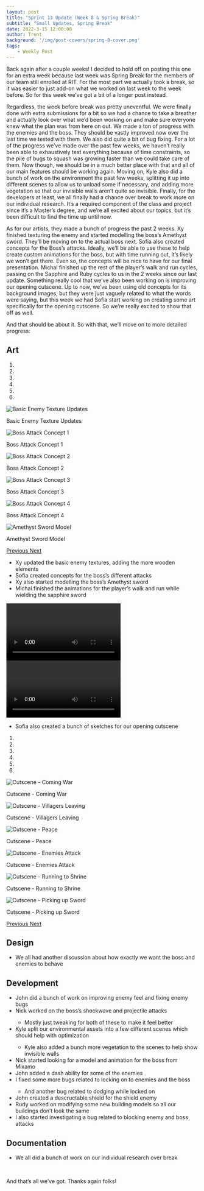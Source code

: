 ```yaml
---
layout: post
title: "Sprint 13 Update (Week 8 & Spring Break)"
subtitle: "Small Updates, Spring Break"
date: 2022-3-15 12:00:00
author: Trent
background: '/img/post-covers/spring-8-cover.png'
tags: 
    - Weekly Post
---
```


Back again after a couple weeks! I decided to hold off on posting this one for an extra week because last week was Spring Break for the members of our team still enrolled at RIT. For the most part we actually took a break, so it was easier to just add-on what we worked on last week to the week before. So for this week we’ve got a bit of a longer post instead. 

Regardless, the week before break was pretty uneventful. We were finally done with extra submissions for a bit so we had a chance to take a breather and actually look over what we’d been working on and make sure everyone knew what the plan was from here on out. We made a ton of progress with the enemies and the boss. They should be vastly improved now over the last time we tested with them. We also did quite a bit of bug fixing. For a lot of the progress we’ve made over the past few weeks, we haven’t really been able to exhaustively test everything because of time constraints, so the pile of bugs to squash was growing faster than we could take care of them. Now though, we should be in a much better place with that and all of our main features should be working again. Moving on, Kyle also did a bunch of work on the environment the past few weeks, splitting it up into different scenes to allow us to unload some if necessary, and adding more vegetation so that our invisible walls aren’t quite so invisible. Finally, for the developers at least, we all finally had a chance over break to work more on our individual research. It’s a required component of the class and project since it’s a Master’s degree, and we’re all excited about our topics, but it’s been difficult to find the time up until now. 

As for our artists, they made a bunch of progress the past 2 weeks. Xy finished texturing the enemy and started modelling the boss’s Amethyst sword. They’ll be moving on to the actual boss next. Sofia also created concepts for the Boss’s attacks. Ideally, we’ll be able to use these to help create custom animations for the boss, but with time running out, it’s likely we won’t get there. Even so, the concepts will be nice to have for our final presentation. Michal finished up the rest of the player’s walk and run cycles, passing on the Sapphire and Ruby cycles to us in the 2 weeks since our last update. Something really cool that we’ve also been working on is improving our opening cutscene. Up to now, we’ve been using old concepts for its background images, but they were just vaguely related to what the words were saying, but this week we had Sofia start working on creating some art specifically for the opening cutscene. So we’re really excited to show that off as well. 

And that should be about it. So with that, we’ll move on to more detailed progress:

## Art

<div class="row my-5">
    <div id="carouselExampleIndicators" class="carousel slide shadow rounded" data-ride="carousel">
        <ol class="carousel-indicators">
            <li data-target="#carouselExampleIndicators" data-slide-to="0" class="active"></li>
            <li data-target="#carouselExampleIndicators" data-slide-to="1"></li>
            <li data-target="#carouselExampleIndicators" data-slide-to="2"></li>
            <li data-target="#carouselExampleIndicators" data-slide-to="3"></li>
            <li data-target="#carouselExampleIndicators" data-slide-to="4"></li>
            <li data-target="#carouselExampleIndicators" data-slide-to="5"></li>
        </ol>
        <div class="carousel-inner">
            <div class="carousel-item active">
                <img class="d-block mx-auto" src="/img/posts/week8-spring/21_BasicEnemyTextures.png"
                    alt="Basic Enemy Texture Updates">
                <div class="carousel-caption d-none d-md-block">
                    <p>Basic Enemy Texture Updates</p>
                </div>
            </div>
            <div class="carousel-item">
                <img class="d-block mx-auto" src="/img/posts/week8-spring/21_BossAttack1.png"
                    alt="Boss Attack Concept 1">
                <div class="carousel-caption d-none d-md-block">
                    <p>Boss Attack Concept 1</p>
                </div>
            </div>
            <div class="carousel-item">
                <img class="d-block mx-auto" src="/img/posts/week8-spring/21_BossAttack2.png"
                    alt="Boss Attack Concept 2">
                <div class="carousel-caption d-none d-md-block">
                    <p>Boss Attack Concept 2</p>
                </div>
            </div>
            <div class="carousel-item">
                <img class="d-block mx-auto" src="/img/posts/week8-spring/21_BossAttack3.png"
                    alt="Boss Attack Concept 3">
                <div class="carousel-caption d-none d-md-block">
                    <p>Boss Attack Concept 3</p>
                </div>
            </div>
            <div class="carousel-item">
                <img class="d-block mx-auto" src="/img/posts/week8-spring/21_BossAttack4.png"
                    alt="Boss Attack Concept 4">
                <div class="carousel-caption d-none d-md-block">
                    <p>Boss Attack Concept 4</p>
                </div>
            </div>
            <div class="carousel-item">
                <img class="d-block mx-auto" src="/img/posts/week8-spring/21_AmethystSwordModel.png"
                    alt="Amethyst Sword Model">
                <div class="carousel-caption d-none d-md-block">
                    <p>Amethyst Sword Model</p>
                </div>
            </div>
        </div>
        <a class="carousel-control-prev" href="#carouselExampleIndicators" role="button" data-slide="prev">
            <span class="carousel-control-prev-icon" aria-hidden="true"></span>
            <span class="sr-only">Previous</span>
        </a>
        <a class="carousel-control-next" href="#carouselExampleIndicators" role="button" data-slide="next">
            <span class="carousel-control-next-icon" aria-hidden="true"></span>
            <span class="sr-only">Next</span>
        </a>
    </div>
</div>

<ul class="section-body mt-4">
    <li>Xy updated the basic enemy textures, adding the more wooden elements</li> 
    <li>Sofia created concepts for the boss’s different attacks</li>
    <li>Xy also started modelling the boss’s Amethyst sword</li>
    <li>Michal finished the animations for the player’s walk and run while wielding the sapphire sword</li>
</ul>

<video class="embed-responsive-item w-100" loop autoplay controls>
  <source src="/img/posts/week8-spring/21_SapphireWalk.mov" type="video/mp4">
Your browser does not support the video tag.
</video>

<video class="embed-responsive-item w-100" loop autoplay controls>
  <source src="/img/posts/week8-spring/21_SapphireRun.mov" type="video/mp4">
Your browser does not support the video tag.
</video>

<ul class="section-body mt-4">
    <li>Sofia also created a bunch of sketches for our opening cutscene</li>
</ul>

<div class="row my-5">
    <div id="carouselExampleIndicators1" class="carousel slide shadow rounded" data-ride="carousel">
        <ol class="carousel-indicators">
            <li data-target="#carouselExampleIndicators1" data-slide-to="0" class="active"></li>
            <li data-target="#carouselExampleIndicators1" data-slide-to="1"></li>
            <li data-target="#carouselExampleIndicators1" data-slide-to="2"></li>
            <li data-target="#carouselExampleIndicators1" data-slide-to="3"></li>
            <li data-target="#carouselExampleIndicators1" data-slide-to="4"></li>
            <li data-target="#carouselExampleIndicators1" data-slide-to="5"></li>
        </ol>
        <div class="carousel-inner">
            <div class="carousel-item active">
                <img class="d-block mx-auto" src="/img/posts/week8-spring/21_CutsceneSketch_War.png"
                    alt="Cutscene - Coming War">
                <div class="carousel-caption d-none d-md-block">
                    <p>Cutscene - Coming War</p>
                </div>
            </div>
            <div class="carousel-item">
                <img class="d-block mx-auto" src="/img/posts/week8-spring/21_CutsceneSketch_Leaving.png"
                    alt="Cutscene - Villagers Leaving">
                <div class="carousel-caption d-none d-md-block">
                    <p>Cutscene - Villagers Leaving</p>
                </div>
            </div>
            <div class="carousel-item">
                <img class="d-block mx-auto" src="/img/posts/week8-spring/21_CutsceneSketch_Peace.png"
                    alt="Cutscene - Peace">
                <div class="carousel-caption d-none d-md-block">
                    <p>Cutscene - Peace</p>
                </div>
            </div>
            <div class="carousel-item">
                <img class="d-block mx-auto" src="/img/posts/week8-spring/21_CutsceneSketch_Attack.png"
                    alt="Cutscene - Enemies Attack">
                <div class="carousel-caption d-none d-md-block">
                    <p>Cutscene - Enemies Attack</p>
                </div>
            </div>
            <div class="carousel-item">
                <img class="d-block mx-auto" src="/img/posts/week8-spring/21_CutsceneSketch_Run.png"
                    alt="Cutscene - Running to Shrine">
                <div class="carousel-caption d-none d-md-block">
                    <p>Cutscene - Running to Shrine</p>
                </div>
            </div>
            <div class="carousel-item">
                <img class="d-block mx-auto" src="/img/posts/week8-spring/21_CutsceneSketch_Sword.png"
                    alt="Cutscene - Picking up Sword">
                <div class="carousel-caption d-none d-md-block">
                    <p>Cutscene - Picking up Sword</p>
                </div>
            </div>
        </div>
        <a class="carousel-control-prev" href="#carouselExampleIndicators1" role="button" data-slide="prev">
            <span class="carousel-control-prev-icon" aria-hidden="true"></span>
            <span class="sr-only">Previous</span>
        </a>
        <a class="carousel-control-next" href="#carouselExampleIndicators1" role="button" data-slide="next">
            <span class="carousel-control-next-icon" aria-hidden="true"></span>
            <span class="sr-only">Next</span>
        </a>
    </div>
</div>

## Design

<ul class="section-body mt-4">
    <li>We all had another discussion about how exactly we want the boss and enemies to behave</li>
</ul>

## Development

<ul class="section-body mt-4">
    <li>John did a bunch of work on improving enemy feel and fixing enemy bugs</li>
    <li>Nick worked on the boss’s shockwave and projectile attacks</li>
    <ul class="mt-2">
        <li>Mostly just tweaking for both of these to make it feel better</li>
    </ul>
    <li>Kyle split our environmental assets into a few different scenes which should help with optimization</li>
    <ul class="mt-2">
        <li>Kyle also added a bunch more vegetation to the scenes to help show invisible walls</li>
    </ul>
    <li>Nick started looking for a model and animation for the boss from Mixamo</li>
    <li>John added a dash ability for some of the enemies</li>
    <li>I fixed some more bugs related to locking on to enemies and the boss</li>
    <ul class="mt-2">
        <li>And another bug related to dodging while locked on</li>
    </ul>
    <li>John created a descructable shield for the shield enemy</li>
    <li>Rudy worked on modifying some new building models so all our buildings don’t look the same</li>
    <li>I also started investigating a bug related to blocking enemy and boss attacks</li>
</ul>

## Documentation

<ul class="section-body mt-4">
    <li>We all did a bunch of work on our individual research over break</li>
</ul>

<br>

And that’s all we've got. Thanks again folks! 

<br>